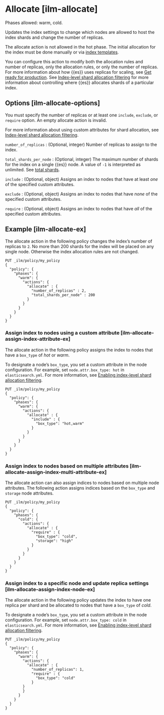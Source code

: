 # Allocate [ilm-allocate]

Phases allowed: warm, cold.

Updates the index settings to change which nodes are allowed to host the index shards and change the number of replicas.

The allocate action is not allowed in the hot phase. The initial allocation for the index must be done manually or via [index templates](index-templates.md).

You can configure this action to modify both the allocation rules and number of replicas, only the allocation rules, or only the number of replicas. For more information about how {{es}} uses replicas for scaling, see [Get ready for production](scalability.md). See [Index-level shard allocation filtering](shard-allocation-filtering.md) for more information about controlling where {{es}} allocates shards of a particular index.

## Options [ilm-allocate-options]

You must specify the number of replicas or at least one `include`, `exclude`, or `require` option. An empty allocate action is invalid.

For more information about using custom attributes for shard allocation, see [Index-level shard allocation filtering](shard-allocation-filtering.md).

`number_of_replicas`
:   (Optional, integer) Number of replicas to assign to the index.

`total_shards_per_node`
:   (Optional, integer) The maximum number of shards for the index on a single {{es}} node. A value of `-1` is interpreted as unlimited. See [total shards](allocation-total-shards.md).

`include`
:   (Optional, object) Assigns an index to nodes that have at least *one* of the specified custom attributes.

`exclude`
:   (Optional, object) Assigns an index to nodes that have *none* of the specified custom attributes.

`require`
:   (Optional, object) Assigns an index to nodes that have *all* of the specified custom attributes.


## Example [ilm-allocate-ex]

The allocate action in the following policy changes the index’s number of replicas to `2`. No more than 200 shards for the index will be placed on any single node. Otherwise the index allocation rules are not changed.

```console
PUT _ilm/policy/my_policy
{
  "policy": {
    "phases": {
      "warm": {
        "actions": {
          "allocate" : {
            "number_of_replicas" : 2,
            "total_shards_per_node" : 200
          }
        }
      }
    }
  }
}
```

### Assign index to nodes using a custom attribute [ilm-allocate-assign-index-attribute-ex]

The allocate action in the following policy assigns the index to nodes that have a `box_type` of *hot* or *warm*.

To designate a node’s `box_type`, you set a custom attribute in the node configuration. For example, set `node.attr.box_type: hot` in `elasticsearch.yml`. For more information, see [Enabling index-level shard allocation filtering](shard-allocation-filtering.md#index-allocation-filters).

```console
PUT _ilm/policy/my_policy
{
  "policy": {
    "phases": {
      "warm": {
        "actions": {
          "allocate" : {
            "include" : {
              "box_type": "hot,warm"
            }
          }
        }
      }
    }
  }
}
```


### Assign index to nodes based on multiple attributes [ilm-allocate-assign-index-multi-attribute-ex]

The allocate action can also assign indices to nodes based on multiple node attributes. The following action assigns indices based on the `box_type` and `storage` node attributes.

```console
PUT _ilm/policy/my_policy
{
  "policy": {
    "phases": {
      "cold": {
        "actions": {
          "allocate" : {
            "require" : {
              "box_type": "cold",
              "storage": "high"
            }
          }
        }
      }
    }
  }
}
```


### Assign index to a specific node and update replica settings [ilm-allocate-assign-index-node-ex]

The allocate action in the following policy updates the index to have one replica per shard and be allocated to nodes that have a `box_type` of *cold*.

To designate a node’s `box_type`, you set a custom attribute in the node configuration. For example, set `node.attr.box_type: cold` in `elasticsearch.yml`. For more information, see [Enabling index-level shard allocation filtering](shard-allocation-filtering.md#index-allocation-filters).

```console
PUT _ilm/policy/my_policy
{
  "policy": {
    "phases": {
      "warm": {
        "actions": {
          "allocate" : {
            "number_of_replicas": 1,
            "require" : {
              "box_type": "cold"
            }
        }
        }
      }
    }
  }
}
```



